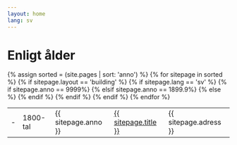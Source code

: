 ```yaml
---
layout: home
lang: sv
---
```

# Enligt ålder
<table>
    {% assign sorted = (site.pages | sort: 'anno')  %}
    {% for sitepage in sorted %}
        {% if sitepage.layout == 'building' %}
          {% if sitepage.lang == 'sv' %}
            <tr>
            {% if sitepage.anno == 9999%}
              <td>-</td>
            {% elsif sitepage.anno == 1899.9%}
              <td>1800-tal</td>
            {% else %}
              <td>{{ sitepage.anno }}</td>
            {% endif %}
              <td><a href="{{ sitepage.url }}">{{ sitepage.title }}</a></td>
              <td>{{ sitepage.adress }}</td>
            </tr>
          {% endif %}
        {% endif %}
    {% endfor %}
</table>